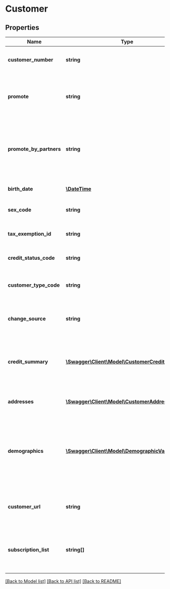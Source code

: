 # Customer

## Properties
Name | Type | Description | Notes
------------ | ------------- | ------------- | -------------
**customer_number** | **string** | The Advantage customer number | [optional] 
**promote** | **string** | A setting that denotes whether or not the customer is OK to promote to. | [optional] 
**promote_by_partners** | **string** | A setting that denotes whether or not the customer is OK to promote to by third-parties. | [optional] 
**birth_date** | [**\DateTime**](\DateTime.md) | The customer&#39;s date of birth | [optional] 
**sex_code** | **string** | The customer&#39;s gender | [optional] 
**tax_exemption_id** | **string** | The customer&#39;s tax exemption ID | [optional] 
**credit_status_code** | **string** | The customer&#39;s credit status | [optional] 
**customer_type_code** | **string** | The customer type is used to categorize customers | [optional] 
**change_source** | **string** | The system that last changed the customer record | [optional] 
**credit_summary** | [**\Swagger\Client\Model\CustomerCreditSummary**](CustomerCreditSummary.md) | A summary of the customer A/R, reflecting all posted credits and debits. | [optional] 
**addresses** | [**\Swagger\Client\Model\CustomerAddress[]**](CustomerAddress.md) | The customer&#39;s saved addresses | [optional] 
**demographics** | [**\Swagger\Client\Model\DemographicValue[]**](DemographicValue.md) | Customer demographic values (from the CUS-DMO1, CUS-DMO2, CUS-DMO3 partitions) saved on the customer record. | [optional] 
**customer_url** | **string** | Returns the value of the Customer URL for the current customer | [optional] 
**subscription_list** | **string[]** | Returns a list of pub codes of the first 16 subscriptions found for the customer | [optional] 

[[Back to Model list]](../README.md#documentation-for-models) [[Back to API list]](../README.md#documentation-for-api-endpoints) [[Back to README]](../README.md)


